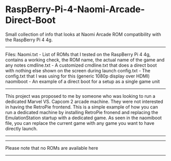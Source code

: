 # RaspBerry-Pi-4-Naomi-Arcade-Direct-Boot

Small collection of info that looks at Naomi Arcade ROM compatibility with the RaspBerry Pi 4 4g.

---

Files:
Naomi.txt - List of ROMs that I tested on the RaspBerry Pi 4 4g, contains a working check, the ROM name, the actual name of the game and any notes
cmdline.txt - A customized cmdline.txt that does a direct boot with nothing else shown on the screen during launch
config.txt - The config.txt that I was using for this (generic 1080p display over HDMI)
naomiboot - An example of a direct boot for a setup as a single game unit

---

This project was proposed to me by someone who was looking to run a dedicated Marvel VS. Capcom 2 arcade machine.  They were not interested in having the RetroPie frontend.  This is a simple example of how you can run a dedicated machine by installing RetroPie fronend and replacing the EmulationStation startup with a dedicated game.  As seen in the naomiboot file, you can replace the current game with any game you want to have directly launch.  

---

***
Please note that no ROMs are available here
***
